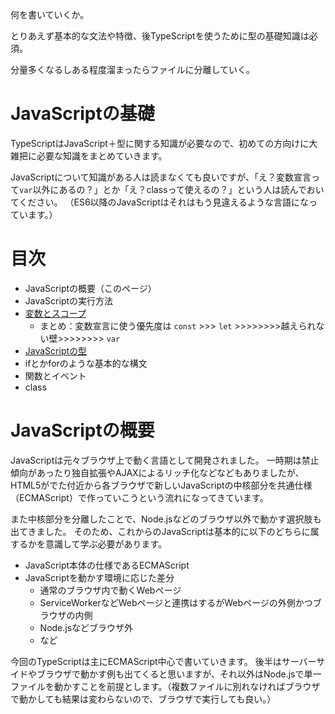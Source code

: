 何を書いていくか。

とりあえず基本的な文法や特徴、後TypeScriptを使うために型の基礎知識は必須。

分量多くなるしある程度溜まったらファイルに分離していく。

# JavaScriptの基礎

TypeScriptはJavaScript＋型に関する知識が必要なので、初めての方向けに大雑把に必要な知識をまとめていきます。

JavaScriptについて知識がある人は読まなくても良いですが、「え？変数宣言って`var`以外にあるの？」とか「え？classって使えるの？」という人は読んでおいてください。
（ES6以降のJavaScriptはそれはもう見違えるような言語になっています。）

# 目次

* JavaScriptの概要（このページ）
* JavaScriptの実行方法
* [変数とスコープ](./Variable.md)
    * まとめ：変数宣言に使う優先度は `const` >>> `let` >>>>>>>>越えられない壁>>>>>>>> `var`
* [JavaScriptの型](./Types.md)
* ifとかforのような基本的な構文
* 関数とイベント
* class

# JavaScriptの概要

JavaScriptは元々ブラウザ上で動く言語として開発されました。
一時期は禁止傾向があったり独自拡張やAJAXによるリッチ化などなどもありましたが、HTML5がでた付近から各ブラウザで新しいJavaScriptの中核部分を共通仕様（ECMAScript）で作っていこうという流れになってきています。

また中核部分を分離したことで、Node.jsなどのブラウザ以外で動かす選択肢も出てきました。
そのため、これからのJavaScriptは基本的に以下のどちらに属するかを意識して学ぶ必要があります。

* JavaScript本体の仕様であるECMAScript
* JavaScriptを動かす環境に応じた差分
    * 通常のブラウザ内で動くWebページ
    * ServiceWorkerなどWebページと連携はするがWebページの外側かつブラウザの内側
    * Node.jsなどブラウザ外
    * など

今回のTypeScriptは主にECMAScript中心で書いていきます。
後半はサーバーサイドやブラウザで動かす例も出てくると思いますが、それ以外はNode.jsで単一ファイルを動かすことを前提とします。（複数ファイルに別れなければブラウザで動かしても結果は変わらないので、ブラウザで実行しても良い。）



